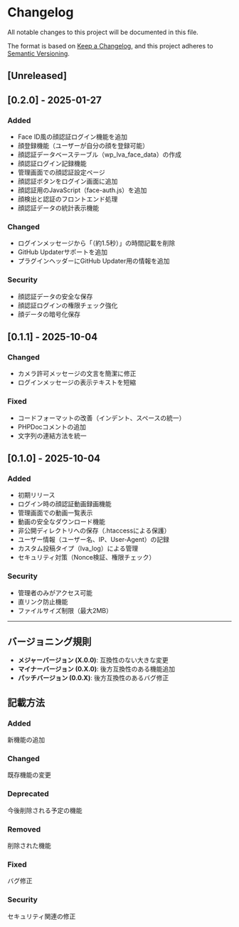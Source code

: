 # Changelog

All notable changes to this project will be documented in this file.

The format is based on [Keep a Changelog](https://keepachangelog.com/en/1.0.0/),
and this project adheres to [Semantic Versioning](https://semver.org/spec/v2.0.0.html).

## [Unreleased]

## [0.2.0] - 2025-01-27

### Added
- Face ID風の顔認証ログイン機能を追加
- 顔登録機能（ユーザーが自分の顔を登録可能）
- 顔認証データベーステーブル（wp_lva_face_data）の作成
- 顔認証ログイン記録機能
- 管理画面での顔認証設定ページ
- 顔認証ボタンをログイン画面に追加
- 顔認証用のJavaScript（face-auth.js）を追加
- 顔検出と認証のフロントエンド処理
- 顔認証データの統計表示機能

### Changed
- ログインメッセージから「（約1.5秒）」の時間記載を削除
- GitHub Updaterサポートを追加
- プラグインヘッダーにGitHub Updater用の情報を追加

### Security
- 顔認証データの安全な保存
- 顔認証ログインの権限チェック強化
- 顔データの暗号化保存

## [0.1.1] - 2025-10-04

### Changed
- カメラ許可メッセージの文言を簡潔に修正
- ログインメッセージの表示テキストを短縮

### Fixed
- コードフォーマットの改善（インデント、スペースの統一）
- PHPDocコメントの追加
- 文字列の連結方法を統一

## [0.1.0] - 2025-10-04

### Added
- 初期リリース
- ログイン時の顔認証動画録画機能
- 管理画面での動画一覧表示
- 動画の安全なダウンロード機能
- 非公開ディレクトリへの保存（.htaccessによる保護）
- ユーザー情報（ユーザー名、IP、User-Agent）の記録
- カスタム投稿タイプ（lva_log）による管理
- セキュリティ対策（Nonce検証、権限チェック）

### Security
- 管理者のみがアクセス可能
- 直リンク防止機能
- ファイルサイズ制限（最大2MB）

---

## バージョニング規則

- **メジャーバージョン (X.0.0)**: 互換性のない大きな変更
- **マイナーバージョン (0.X.0)**: 後方互換性のある機能追加
- **パッチバージョン (0.0.X)**: 後方互換性のあるバグ修正

## 記載方法

### Added
新機能の追加

### Changed
既存機能の変更

### Deprecated
今後削除される予定の機能

### Removed
削除された機能

### Fixed
バグ修正

### Security
セキュリティ関連の修正
